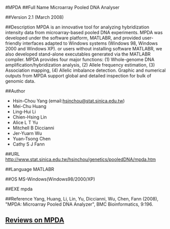 #MPDA
##Full Name
Microarray Pooled DNA Analyser

##Version
2.1 (March 2008)

##Description
MPDA is an innovative tool for analyzing hybridization intensity data from microarray-based pooled DNA experiments. MPDA was developed under the software platform, MATLABR, and provided user-friendly interfaces adapted to Windows systems (Windows 98, Windows 2000 and Windows XP). or users without installing software MATLABR, we also developed stand-alone executables generated via the MATLABR compiler. MPDA provides four major functions: (1) Whole-genome DNA amplification/hybridization analysis, (2) Allele frequency estimation, (3) Association mapping, (4) Allelic imbalance detection. Graphic and numerical outputs from MPDA support global and detailed inspection for bulk of genomic data.

##Author
* Hsin-Chou Yang (email:hsinchou@stat.sinica.edu.tw)
* Mei-Chu Huang
* Ling-Hui Li
* Chien-Hsing Lin
* Alice L T Yu
* Mitchell B Diccianni
* Jer-Yuarn Wu
* Yuan-Tsong Chen
* Cathy S J Fann

##URL
http://www.stat.sinica.edu.tw/hsinchou/genetics/pooledDNA/mpda.htm

##Language
MATLABR

##OS
MS-Windows(Windows98/2000/XP)

##EXE
mpda

##Reference
Yang, Huang, Li, Lin, Yu, Diccianni, Wu, Chen, Fann (2008), "MPDA: Microarray Pooled DNA Analyzer", BMC Bioinformatics, 9:196.


## [Reviews on MPDA](https://github.com/gaow/genetic-analysis-software/issues/348)